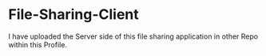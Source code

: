 # File-Sharing-Client
I have uploaded the Server side of this file sharing application in other Repo within this Profile.
